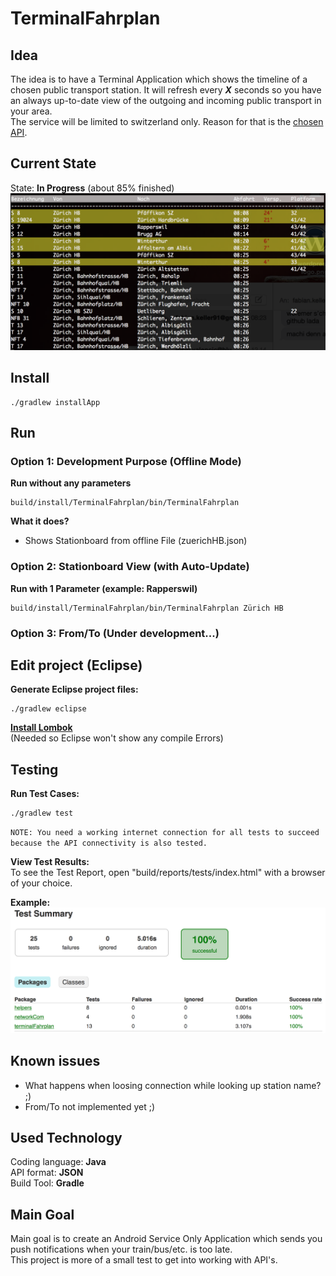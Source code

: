 # TerminalFahrplan
## Idea
The idea is to have a Terminal Application which shows the timeline of a chosen public transport station. It will refresh every ***X*** seconds so you have an always up-to-date view of the outgoing and incoming public transport in your area.  
The service will be limited to switzerland only. Reason for that is the [chosen API](http://transport.opendata.ch "Swiss public transport API").
## Current State
State: **In Progress** (about 85% finished)  
![Main Stationboard View](img/mainView2.png "Stationboard")

## Install
```
./gradlew installApp
```
## Run
### Option 1: Development Purpose (Offline Mode)
**Run without any parameters**

```
build/install/TerminalFahrplan/bin/TerminalFahrplan
```	
**What it does?**  

* Shows Stationboard from offline File (zuerichHB.json)

### Option 2: Stationboard View (with Auto-Update)
**Run with 1 Parameter (example: Rapperswil)**

```
build/install/TerminalFahrplan/bin/TerminalFahrplan Zürich HB
```	
### Option 3: From/To (Under development...)  
		
## Edit project (Eclipse)

**Generate Eclipse project files:**

```
./gradlew eclipse
```
**[Install Lombok](http://projectlombok.org "Lombok")**  
(Needed so Eclipse won't show any compile Errors)

## Testing
**Run Test Cases:**

```
./gradlew test
```
`NOTE: You need a working internet connection for all tests to succeed because the API connectivity is also tested.`  

**View Test Results:**  
To see the Test Report, open "build/reports/tests/index.html" with a browser of your choice.

**Example:**
![Test Report](img/test.png "Test Report")

## Known issues
- What happens when loosing connection while looking up station name? ;)
- From/To not implemented yet ;)

## Used Technology
Coding language: **Java**  
API format:	**JSON**  
Build Tool: **Gradle**
## Main Goal
Main goal is to create an Android Service Only Application which sends you push notifications when your train/bus/etc. is too late.  
This project is more of a small test to get into working with API's.




